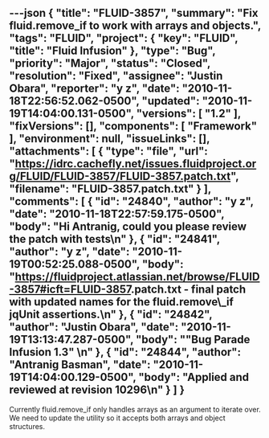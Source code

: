 ---json
{
  "title": "FLUID-3857",
  "summary": "Fix fluid.remove_if to work with arrays and objects.",
  "tags": "FLUID",
  "project": {
    "key": "FLUID",
    "title": "Fluid Infusion"
  },
  "type": "Bug",
  "priority": "Major",
  "status": "Closed",
  "resolution": "Fixed",
  "assignee": "Justin Obara",
  "reporter": "y z",
  "date": "2010-11-18T22:56:52.062-0500",
  "updated": "2010-11-19T14:04:00.131-0500",
  "versions": [
    "1.2"
  ],
  "fixVersions": [],
  "components": [
    "Framework"
  ],
  "environment": null,
  "issueLinks": [],
  "attachments": [
    {
      "type": "file",
      "url": "https://idrc.cachefly.net/issues.fluidproject.org/FLUID/FLUID-3857/FLUID-3857.patch.txt",
      "filename": "FLUID-3857.patch.txt"
    }
  ],
  "comments": [
    {
      "id": "24840",
      "author": "y z",
      "date": "2010-11-18T22:57:59.175-0500",
      "body": "Hi Antranig, could you please review the patch with tests\n"
    },
    {
      "id": "24841",
      "author": "y z",
      "date": "2010-11-19T00:52:25.088-0500",
      "body": "<https://fluidproject.atlassian.net/browse/FLUID-3857#icft=FLUID-3857>.patch.txt - final patch with updated names for the fluid.remove\\_if jqUnit assertions.\n"
    },
    {
      "id": "24842",
      "author": "Justin Obara",
      "date": "2010-11-19T13:13:47.287-0500",
      "body": "\"Bug Parade Infusion 1.3\"&#x20;\n"
    },
    {
      "id": "24844",
      "author": "Antranig Basman",
      "date": "2010-11-19T14:04:00.129-0500",
      "body": "Applied and reviewed at revision 10296\n"
    }
  ]
}
---
Currently fluid.remove\_if only handles arrays as an argument to iterate over. We need to update the utility so it accepts both arrays and object structures.

        